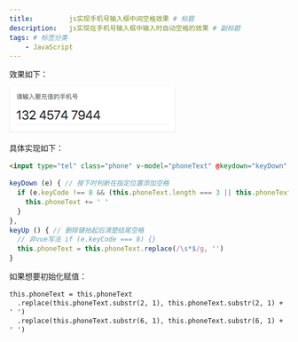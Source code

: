 ```yaml
---
title:         js实现手机号输入框中间空格效果 # 标题
description:   js实现在手机号输入框中输入时自动空格的效果 # 副标题
tags: # 标签分类
    - JavaScript
---
```



效果如下：

<img src="/images/javascript/phone-input-space.png" width="300"/>

具体实现如下：
```html
<input type="tel" class="phone" v-model="phoneText" @keydown="keyDown" @keyup.delete="keyUp" maxlength="13">
```

```js
keyDown (e) { // 按下时判断在指定位置添加空格
  if (e.keyCode !== 8 && (this.phoneText.length === 3 || this.phoneText.length === 8)) {
    this.phoneText += ' '
  }
},
keyUp () { // 删除键抬起后清楚结尾空格
  // 非vue写法 if (e.keyCode === 8) {}
  this.phoneText = this.phoneText.replace(/\s*$/g, '')
}
```

如果想要初始化赋值：
```
this.phoneText = this.phoneText
  .replace(this.phoneText.substr(2, 1), this.phoneText.substr(2, 1) + ' ')
  .replace(this.phoneText.substr(6, 1), this.phoneText.substr(6, 1) + ' ')
```